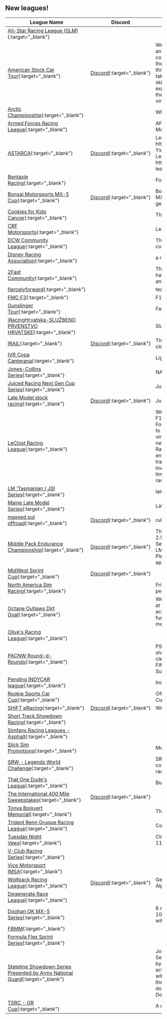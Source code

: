 ## New leagues!

| League Name | Discord | About |
|--------------------------------------------------------------------------------------------------------------------------------------------------------|----------------------------------------------------------|---------------------------------------------------------------------------------------------------------------------------------------------------------------------------------------------------------------------------------------------------------------------------------------------------------------------------------------------------------------------------------------------------------------------------------------------------------------------------------------------------------------------------------------------------------------------------------------------------------------------------------------------------------------------------|
|[All\-Star Racing League \(SLM\)](https://members.iracing.com/membersite/member/LeagueView.do?league=11172){:target="_blank"} | | |
|[American Stock Car Tour](https://members.iracing.com/membersite/member/LeagueView.do?league=11166){:target="_blank"} |[Discord](https://discord.gg/egcf7NVkde){:target="_blank"} |Welcome to the American Stock Car Tour \(ASCT\)\! ASCT is an iRacing league where racers from all over the country compete in virtual stock car racing\. The ASCT captures the excitement and challenge of real\-life racing, offering a thrilling experience for drivers of all abilities\. Each race takes place on famous American tracks, where strategy, skill, and precision are key to winning\. Whether you're an experienced racer or just starting out, the ASCT gives you the chance to test your skills against some of the best virtual racers out there\. |
|[Arctic Championship](https://members.iracing.com/membersite/member/LeagueView.do?league=11171){:target="_blank"} | |Who is Arctic Sim Racing's best driver? |
|[Armed Forces Racing League](https://members.iracing.com/membersite/member/LeagueView.do?league=11189){:target="_blank"} | |AFG/SFG iRacing League\. All branches are welcomed\. More info soon\. |
|[ASTARCA](https://members.iracing.com/membersite/member/LeagueView.do?league=11160){:target="_blank"} |[Discord](https://discord.gg/e3mrBkmJtB){:target="_blank"} |League Information: https://docs\.google\.com/document/d/17BBiKlX6st\-YxeoBj4bpxcUhVYN3uV52h\-3ye\-vJqi0/edit?usp\=sharing   League SimRacerHub: https://www\.simracerhub\.com/scoring/league\_series\.php?league\_id\=4922 |
|[Bentaxle Racing](https://members.iracing.com/membersite/member/LeagueView.do?league=11191){:target="_blank"} | |For Fun |
|[Bonsai Motorsports MX\-5 Cup](https://members.iracing.com/membersite/member/LeagueView.do?league=11199){:target="_blank"} |[Discord](https://discord.gg/wHa8JjJ8rS){:target="_blank"} |Bonsai Motorsports presents a cup for all skill levels on the MX\-5\. 1st place gets $20, 2nd place gets $10, 3rd place gets $5\. |
|[Cookies for Kids Cancer](https://members.iracing.com/membersite/member/LeagueView.do?league=11170){:target="_blank"} | |This is where the cookies for kids cancer race will be held\. |
|[CRF Motorsports](https://members.iracing.com/membersite/member/LeagueView.do?league=11192){:target="_blank"} | |League/Endurance Racing |
|[DCW Community League](https://members.iracing.com/membersite/member/LeagueView.do?league=11202){:target="_blank"} | |The DCW Racing League \- for endurance practice and fun community races |
|[Disney Racing Association](https://members.iracing.com/membersite/member/LeagueView.do?league=11190){:target="_blank"} | |a racing league that dose it all\! |
|[2Fast Community](https://members.iracing.com/membersite/member/LeagueView.do?league=11167){:target="_blank"} | |This league is an endurance racing league in iracing we have some very special races that happen once a month and we have an endurance racing championship\. |
|[fiercelyforward](https://members.iracing.com/membersite/member/LeagueView.do?league=11180){:target="_blank"} | |team |
|[FMC F3](https://members.iracing.com/membersite/member/LeagueView.do?league=11168){:target="_blank"} | |F1 support series Stage 1 |
|[Gunslinger Tour](https://members.iracing.com/membersite/member/LeagueView.do?league=11187){:target="_blank"} | |Fastest of the Fastest |
|[iRacingHrvatska\-SLUŽBENO PRVENSTVO HRVATSKE](https://members.iracing.com/membersite/member/LeagueView.do?league=11207){:target="_blank"} | |Sluzbeno PH \- samo pretkvalificirani vozaci |
|[IRAIL](https://members.iracing.com/membersite/member/LeagueView.do?league=11204){:target="_blank"} |[Discord](https://discord.gg/CaSuKA35){:target="_blank"} |The Internet Racing ai and player league\. Private and closed |
|[IVR Copa Canterana](https://members.iracing.com/membersite/member/LeagueView.do?league=11194){:target="_blank"} | |Liga Hispana |
|[Jones\-Collins Series](https://members.iracing.com/membersite/member/LeagueView.do?league=11198){:target="_blank"} | |NASCAR Legends |
|[Juiced Racing Next Gen Cup Series](https://members.iracing.com/membersite/member/LeagueView.do?league=11165){:target="_blank"} | |Juiced Racing |
|[Late Model stock racing](https://members.iracing.com/membersite/member/LeagueView.do?league=11183){:target="_blank"} |[Discord](https://discord.gg/Ebd46jMJ){:target="_blank"} |Just some good oval track racing and having fun\. |
|[LeClost Racing League](https://members.iracing.com/membersite/member/LeagueView.do?league=11161){:target="_blank"} | |Welcome to the LeClost Racing League, where passion for F1 meets the thrill of iRacing\! Founded by two ardent Formula 1 fans, LeClerc and Loste, our league is dedicated to bringing the excitement of professional racing to the virtual track\. Whether you're a seasoned racer or a newcomer looking to sharpen your skills, the LeClost Racing League offers a competitive and friendly environment for all\. Join us as we race through iconic tracks, embrace the spirit of competition, and share our love for the world of motorsport\. Get ready to push your limits, make new friends, and experience the ultimate racing adventure with LeClost Racing League\! |
|[LM 'Tasmanian / JSI Series](https://members.iracing.com/membersite/member/LeagueView.do?league=11177){:target="_blank"} | |late model racing |
|[Maine Late Model Series](https://members.iracing.com/membersite/member/LeagueView.do?league=11179){:target="_blank"} | |Late Model Weekly |
|[maxxed out offroad](https://members.iracing.com/membersite/member/LeagueView.do?league=11196){:target="_blank"} |[Discord](https://discord.gg/eaDjqSEe){:target="_blank"} |rules in discord |
|[Middle Pack Endurance Championship](https://members.iracing.com/membersite/member/LeagueView.do?league=11162){:target="_blank"} |[Discord](https://discord.gg/nGfNW37E){:target="_blank"} |This is a Beginner to Intermediate \(Sports Car iR 1k \- 2\.5k\) league loosely based around IMSA Endurance Series in iRacing\.   We offer a choice of 3 car classes; GTP, LMP2, and GT3\.  Race length will average 2 hours in time\.  Please see discord for more information and to submit an application to join\. |
|[MidWest Sprint Cup](https://members.iracing.com/membersite/member/LeagueView.do?league=11203){:target="_blank"} |[Discord](https://discord.gg/Tn6ANbbRtc){:target="_blank"} | |
|[North America Sim Racing](https://members.iracing.com/membersite/member/LeagueView.do?league=11184){:target="_blank"} | |Friendly Open Wheel League for lesser experienced people\. |
|[Octane Outlaws Dirt Oval](https://members.iracing.com/membersite/member/LeagueView.do?league=11175){:target="_blank"} | |Welcome to the Octane Outlaws Dirt Oval Series\. We here at Octane strive to provide close action packed racing across multiple different cars\. Join the discord and enjoy a fun environment, keep up to date with future plans, and meet some new people that enjoy doing what you do\. |
|[Olive's Racing League](https://members.iracing.com/membersite/member/LeagueView.do?league=11193){:target="_blank"} | | |
|[PACNW Round\-d\-Rounds](https://members.iracing.com/membersite/member/LeagueView.do?league=11169){:target="_blank"} | |PST TIME ZONE weekend league that will focus on short/med/super\-speedway fun\. The focus will be on clean racing with drivers that understand that you need to FINISH the race to win\. Racing will be ONCE a week on Sunday evening at 8pm PST |
|[Pending INDYCAR league](https://members.iracing.com/membersite/member/LeagueView.do?league=11195){:target="_blank"} | |Indycar league |
|[Rookie Sports Car Cup](https://members.iracing.com/membersite/member/LeagueView.do?league=11164){:target="_blank"} | |Official league for the Motorsport UK Rookie Sports Car Cup |
|[SHiFT eRacing](https://members.iracing.com/membersite/member/LeagueView.do?league=11178){:target="_blank"} |[Discord](https://discord.gg/NFh4tBTq){:target="_blank"} |Weekly races with prizes for podium |
|[Short Track Showdown Racing](https://members.iracing.com/membersite/member/LeagueView.do?league=11208){:target="_blank"} | | |
|[Simfans Racing Leagues \- Asphalt](https://members.iracing.com/membersite/member/LeagueView.do?league=11163){:target="_blank"} | | |
|[Slick Sim Promotions](https://members.iracing.com/membersite/member/LeagueView.do?league=11186){:target="_blank"} | |Modified Madness Summer Tour |
|[SRW \- Legends World Challenge](https://members.iracing.com/membersite/member/LeagueView.do?league=11201){:target="_blank"} | |SRW introduces a fun new series featuring the Legends coupe\! Consisting of a 9 round season consisting of sprint races\! |
|[That One Dude's League](https://members.iracing.com/membersite/member/LeagueView.do?league=11200){:target="_blank"} | |Building\.\.\.\. |
|[The International 400 Mile Sweepstakes](https://members.iracing.com/membersite/member/LeagueView.do?league=11188){:target="_blank"} |[Discord](https://discord.gg/TNRHm8GgA9){:target="_blank"} | |
|[Tonya Boisvert Memorial](https://members.iracing.com/membersite/member/LeagueView.do?league=11206){:target="_blank"} | |This will be an Annual event to honor Tonya Boisvert |
|[Trident Renn Gruppe Racing League](https://members.iracing.com/membersite/member/LeagueView.do?league=11181){:target="_blank"} | |Competitive spirit, gentleman conduct |
|[Tuesday Night Vees](https://members.iracing.com/membersite/member/LeagueView.do?league=11157){:target="_blank"} | |Close out the week with some Vee racing\. Races start at 11:30pm ET / 8:30pm PT\. All skill levels welcome\. |
|[V\-Club Racing Series](https://members.iracing.com/membersite/member/LeagueView.do?league=11182){:target="_blank"} | | |
|[Vice Motorsport IMSA](https://members.iracing.com/membersite/member/LeagueView.do?league=11185){:target="_blank"} | | |
|[Wolfpack Racing League](https://members.iracing.com/membersite/member/LeagueView.do?league=11176){:target="_blank"} |[Discord](https://discord.gg/3xpGUzBf){:target="_blank"} |Gen 4, No Chase Format, Every Point Matters\. Who is the Alpha Of The Pack? Is it You? Let's find out\! |
|[Degenerate Race League](https://members.iracing.com/membersite/member/LeagueView.do?league=11156){:target="_blank"} | | |
|[Doohan OK MX\-5 Series](https://members.iracing.com/membersite/member/LeagueView.do?league=11158){:target="_blank"} | |6 round dash for cash\. $3000 prize pool\.  45min prac,  10min open qualifier,  20min reverse heat,  40 min feature with one stop\. |
|[FBMM](https://members.iracing.com/membersite/member/LeagueView.do?league=11159){:target="_blank"} | | |
|[Formula Flex Sprint Series](https://members.iracing.com/membersite/member/LeagueView.do?league=11205){:target="_blank"} | | |
|[Stateline Showdown Series Presented by Army National Guard](https://members.iracing.com/membersite/member/LeagueView.do?league=11197){:target="_blank"} | |Join the Pioneers next stop on the Stateline Showdown Series, a thrilling iRacing tournament, proudly presented by the Army National Guard\. Experience high\-speed action and competitive racing as virtual tracks heat up with adrenaline\-fueled battles\! Payouts will be awarded to the Top 5 of the Final race\! Qualifying races are one and done format\. You only get one shot to make the final race, Do you have what it takes?" |
|[TSRC \- GR Cup](https://members.iracing.com/membersite/member/LeagueView.do?league=11155){:target="_blank"} | |A community made for all sim racing enthusiasts\. |

